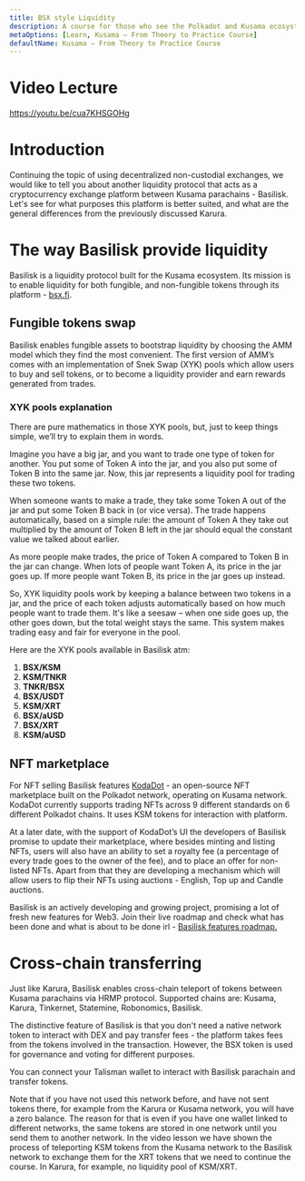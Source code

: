 ```yaml
---
title: BSX style Liquidity
description: A course for those who see the Polkadot and Kusama ecosystem for the first time.
metaOptions: [Learn, Kusama — From Theory to Practice Course]
defaultName: Kusama — From Theory to Practice Course
---
```


# Video Lecture

https://youtu.be/cua7KHSGOHg

<Spoiler title="<h2 style='display: inline;' >Lesson 12. BSX style Liquidity</h2>">

# Introduction

Continuing the topic of using decentralized non-custodial exchanges, we would like to tell you about another liquidity protocol that acts as a cryptocurrency exchange platform between Kusama parachains - Basilisk. Let's see for what purposes this platform is better suited, and what are the general differences from the previously discussed Karura.

# The way Basilisk provide liquidity

Basilisk is a liquidity protocol built for the Kusama ecosystem. Its mission is to enable liquidity for both fungible, and non-fungible tokens through its platform - [bsx.fi](https://bsx.fi/). 

## Fungible tokens swap

Basilisk enables fungible assets to bootstrap liquidity by choosing the AMM model which they find the most convenient. The first version of AMM’s comes with an implementation of Snek Swap (XYK) [](https://docs.bsx.fi/product_snek_swap)pools which allow users to buy and sell tokens, or to become a liquidity provider and earn rewards generated from trades.

### XYK pools explanation

There are pure mathematics in those XYK pools, but, just to keep things simple, we’ll try to explain them in words.

Imagine you have a big jar, and you want to trade one type of token for another. You put some of Token A into the jar, and you also put some of Token B into the same jar. Now, this jar represents a liquidity pool for trading these two tokens. 

When someone wants to make a trade, they take some Token A out of the jar and put some Token B back in (or vice versa). The trade happens automatically, based on a simple rule: the amount of Token A they take out multiplied by the amount of Token B left in the jar should equal the constant value we talked about earlier.

As more people make trades, the price of Token A compared to Token B in the jar can change. When lots of people want Token A, its price in the jar goes up. If more people want Token B, its price in the jar goes up instead.

So, XYK liquidity pools work by keeping a balance between two tokens in a jar, and the price of each token adjusts automatically based on how much people want to trade them. It's like a seesaw – when one side goes up, the other goes down, but the total weight stays the same. This system makes trading easy and fair for everyone in the pool.

Here are the XYK pools available in Basilisk atm:

1. **BSX/KSM**
2. **KSM/TNKR**
3. **TNKR/BSX**
4. **BSX/USDT**
5. **KSM/XRT**
6. **BSX/aUSD**
7. **BSX/XRT**
8. **KSM/aUSD**

## **NFT marketplace**

For NFT selling Basilisk features [KodaDot](https://kodadot.xyz/) - an open-source NFT marketplace built on the Polkadot network, operating on Kusama network. KodaDot currently supports trading NFTs across 9 different standards on 6 different Polkadot chains. It uses KSM tokens for interaction with platform.

At a later date, with the support of KodaDot’s UI the developers of Basilisk promise to update their marketplace, where besides minting and listing NFTs, users will also have an ability to set a royalty fee (a percentage of every trade goes to the owner of the fee), and to place an offer for non-listed NFTs. Apart from that they are developing a mechanism which will allow users to flip their NFTs using auctions - English, Top up and Candle auctions.

Basilisk is an actively developing and growing project, promising a lot of fresh new features for Web3. Join their live roadmap and check what has been done and what is about to be done irl - [Basilisk features roadmap.](https://www.notion.so/Basilisk-Features-Roadmap-External-d70cd8f064634bdfb547726dc57a2b2e?pvs=21)

<LessonImages src="kusama-theory-practice/lesson12-diagram.png" alt=""/>

# Cross-chain transferring

Just like Karura, Basilisk enables cross-chain teleport of tokens between Kusama parachains via HRMP protocol. Supported chains are: Kusama, Karura, Tinkernet, Statemine, Robonomics, Basilisk.

The distinctive feature of Basilisk is that you don't need a native network token to interact with DEX and pay transfer fees - the platform takes fees from the tokens involved in the transaction. However, the BSX token is used for governance and voting for different purposes.

You can connect your Talisman wallet to interact with Basilisk parachain and transfer tokens. 

Note that if you have not used this network before, and have not sent tokens there, for example from the Karura or Kusama network, you will have a zero balance. The reason for that is even if you have one wallet linked to different networks, the same tokens are stored in one network until you send them to another network. In the video lesson we have shown the process of teleporting KSM tokens from the Kusama network to the Basilisk network to exchange them for the XRT tokens that we need to continue the course. In Karura, for example, no liquidity pool of KSM/XRT.

</Spoiler>

<Spoiler title="<h2 style='display: inline;' >Theory: Test</h2>">

<QuizBlock 
quizUrl="https://faas-fra1-afec6ce7.doserverless.co/api/v1/web/fn-18e93402-1ffe-47e8-be1d-e28a6ac871f1/default/Quiz"
quizId="question12.1"
/>

<QuizBlock 
quizUrl="https://faas-fra1-afec6ce7.doserverless.co/api/v1/web/fn-18e93402-1ffe-47e8-be1d-e28a6ac871f1/default/Quiz"
quizId="question12.2"
/>

<QuizBlock 
quizUrl="https://faas-fra1-afec6ce7.doserverless.co/api/v1/web/fn-18e93402-1ffe-47e8-be1d-e28a6ac871f1/default/Quiz"
quizId="question12.3"
/>

</Spoiler>


<FeedbackBlock 
formUrl="https://faas-fra1-afec6ce7.doserverless.co/api/v1/web/fn-18e93402-1ffe-47e8-be1d-e28a6ac871f1/default/Feedback"
lessonLabel="basilisk"
/>